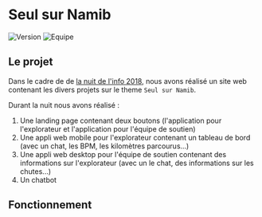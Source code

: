 # Seul sur Namib

![Version][version]
![Equipe][equipe]

## Le projet

Dans le cadre de de [la nuit de l'info 2018](https://www.nuitdelinfo.com/), nous avons réalisé un site web contenant les divers projets sur le theme  ```Seul sur Namib```.

Durant la nuit nous avons réalisé :
1. Une landing page contenant deux boutons (l'application pour l'explorateur et l'application pour l'équipe de soutien)
2. Une appli web mobile pour l'explorateur contenant un tableau de bord (avec un chat, les BPM, les kilomètres parcourus...)
3. Une appli web desktop pour l'équipe de soutien contenant des informations sur l'explorateur (avec un le chat, des informations sur les chutes...)
4. Un chatbot

## Fonctionnement








[version]: https://flat.badgen.net/badge/release/v0.0.1/green
[equipe]: https://flat.badgen.net/badge/equipe/echo%20byte%20reborn/blue
[equipe]: https://flat.badgen.net/badge/equipe/echo%20byte%20reborn/blue